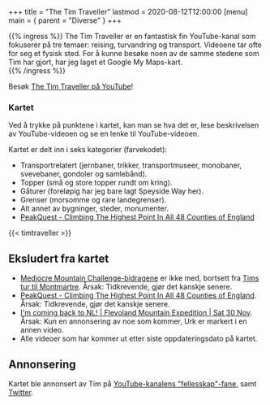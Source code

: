 +++
title = "The Tim Traveller"
lastmod = 2020-08-12T12:00:00
[menu]
main = { parent = "Diverse" }
+++

{{% ingress %}}
The Tim Traveller er en fantastisk fin YouTube-kanal som fokuserer på tre temaer: reising, turvandring og transport. Videoene tar ofte for seg et fysisk sted. For å
kunne besøke noen av de samme stedene som Tim har gjort, har jeg laget et Google My Maps-kart.  
{{% /ingress %}}  

Besøk [The Tim Traveller på YouTube](https://www.youtube.com/c/TheTimTraveller/)!

### Kartet
Ved å trykke på punktene i kartet, kan man se hva det er, lese beskrivelsen av YouTube-videoen og
se en lenke til YouTube-videoen.

Kartet er delt inn i seks kategorier (farvekodet):

- Transportrelatert (jernbaner, trikker, transportmuseer, monobaner, svevebaner, gondoler og samlebånd).
- Topper (små og store topper rundt om kring).
- Gåturer (foreløpig har jeg bare lagt Speyside Way her).
- Grenser (morsomme og rare landegrenser).
- Alt annet av bygninger, steder, monumenter.
- [PeakQuest - Climbing The Highest Point In All 48 Counties of England](https://www.youtube.com/watch?v=rNkbRjb7YDY&t=25s)

{{< timtraveller >}}

## Eksludert fra kartet

- [Mediocre Mountain Challenge-bidragene](https://www.youtube.com/watch?v=O7eomq_jWdY&list=PLeL-qrCp_9NR-zT5xwRJv6_pwYP1fdWw6) er ikke med, bortsett fra [Tims tur til Montmartre](https://www.youtube.com/watch?v=My-8RqTM4Ag). Årsak: Tidkrevende, gjør det kanskje senere.  
- [PeakQuest - Climbing The Highest Point In All 48 Counties of England](https://www.youtube.com/watch?v=rNkbRjb7YDY&t=25s). Årsak: Tidkrevende, gjør det kanskje senere.  
- [I'm coming back to NL! | Flevoland Mountain Expedition | Sat 30 Nov](https://www.youtube.com/watch?v=isrPq4RkR5Q&list=PLlpH0jWGIMwR9q7A1xZ6BXh65T3K940Z5&index=2). Årsak: Kun en annonsering av noe som kommer, Urk er markert i en annen video.  
- Alle videoer som har kommer ut etter siste oppdateringsdato på kartet.

## Annonsering

Kartet ble annonsert av Tim på [YouTube-kanalens "fellesskap"-fane](https://www.youtube.com/post/UgynBapHI1ROx6lfxKh4AaABCQ), samt [Twitter](https://twitter.com/TheTimTraveller/status/1293518513970262017).
